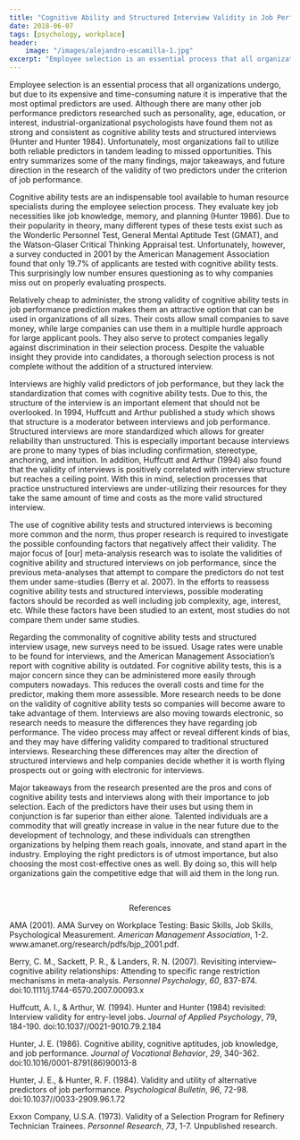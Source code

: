```yaml
---
title: "Cognitive Ability and Structured Interview Validity in Job Performance"
date: 2018-06-07
tags: [psychology, workplace]
header:
    image: "/images/alejandro-escamilla-1.jpg"
excerpt: "Employee selection is an essential process that all organizations undergo, but due to its expensive and time-consuming nature it is…<em>Continue Reading</em>"
---
```


<p>Employee selection is an essential process that all organizations undergo, but due to its expensive and time-consuming nature it is imperative that the most optimal predictors are used. Although there are many other job performance predictors researched such as personality, age, education, or interest, industrial-organizational psychologists have found them not as strong and consistent as cognitive ability tests and structured interviews (Hunter and Hunter 1984). Unfortunately, most organizations fail to utilize both reliable predictors in tandem leading to missed opportunities. This entry summarizes some of the many findings, major takeaways, and future direction in the research of the validity of two predictors under the criterion of job performance.</p>
<p>Cognitive ability tests are an indispensable tool available to human resource specialists during the employee selection process. They evaluate key job necessities like job knowledge, memory, and planning (Hunter 1986). Due to their popularity in theory, many different types of these tests exist such as the Wonderlic Personnel Test, General Mental Aptitude Test (GMAT), and the Watson-Glaser Critical Thinking Appraisal test. Unfortunately, however, a survey conducted in 2001 by the American Management Association found that only 19.7% of applicants are tested with cognitive ability tests. This surprisingly low number ensures questioning as to why companies miss out on properly evaluating prospects.</p>
<p>Relatively cheap to administer, the strong validity of cognitive ability tests in job performance prediction makes them an attractive option that can be used in organizations of all sizes. Their costs allow small companies to save money, while large companies can use them in a multiple hurdle approach for large applicant pools. They also serve to protect companies legally against discrimination in their selection process. Despite the valuable insight they provide into candidates, a thorough selection process is not complete without the addition of a structured interview.</p>
<p>Interviews are highly valid predictors of job performance, but they lack the standardization that comes with cognitive ability tests. Due to this, the structure of the interview is an important element that should not be overlooked. In 1994, Huffcutt and Arthur published a study which shows that structure is a moderator between interviews and job performance. Structured interviews are more standardized which allows for greater reliability than unstructured. This is especially important because interviews are prone to many types of bias including confirmation, stereotype, anchoring, and intuition. In addition, Huffcutt and Arthur (1994) also found that the validity of interviews is positively correlated with interview structure but reaches a ceiling point. With this in mind, selection processes that practice unstructured interviews are under-utilizing their resources for they take the same amount of time and costs as the more valid structured interview.</p>
<p>The use of cognitive ability tests and structured interviews is becoming more common and the norm, thus proper research is required to investigate the possible confounding factors that negatively affect their validity. The major focus of [our] meta-analysis research was to isolate the validities of cognitive ability and structured interviews on job performance, since the previous meta-analyses that attempt to compare the predictors do not test them under same-studies (Berry et al. 2007). In the efforts to reassess cognitive ability tests and structured interviews, possible moderating factors should be recorded as well including job complexity, age, interest, etc. While these factors have been studied to an extent, most studies do not compare them under same studies.</p>
<p>Regarding the commonality of cognitive ability tests and structured interview usage, new surveys need to be issued. Usage rates were unable to be found for interviews, and the American Management Association&rsquo;s report with cognitive ability is outdated. For cognitive ability tests, this is a major concern since they can be administered more easily through computers nowadays. This reduces the overall costs and time for the predictor, making them more assessible. More research needs to be done on the validity of cognitive ability tests so companies will become aware to take advantage of them. Interviews are also moving towards electronic, so research needs to measure the differences they have regarding job performance. The video process may affect or reveal different kinds of bias, and they may have differing validity compared to traditional structured interviews. Researching these differences may alter the direction of structured interviews and help companies decide whether it is worth flying prospects out or going with electronic for interviews.</p>
<p>Major takeaways from the research presented are the pros and cons of cognitive ability tests and interviews along with their importance to job selection. Each of the predictors have their uses but using them in conjunction is far superior than either alone. Talented individuals are a commodity that will greatly increase in value in the near future due to the development of technology, and these individuals can strengthen organizations by helping them reach goals, innovate, and stand apart in the industry. Employing the right predictors is of utmost importance, but also choosing the most cost-effective ones as well. By doing so, this will help organizations gain the competitive edge that will aid them in the long run.</p>
<p>&nbsp;</p>
<p align="center">References</p>
<p>AMA (2001). AMA Survey on Workplace Testing: Basic Skills, Job Skills, Psychological Measurement.&nbsp;<em>American Management Association</em>, 1-2. www.amanet.org/research/pdfs/bjp_2001.pdf.</p>
<p>Berry, C. M., Sackett, P. R., &amp; Landers, R. N. (2007). Revisiting interview&ndash;cognitive ability relationships: Attending to specific range restriction mechanisms in meta-analysis.&nbsp;<em>Personnel Psychology</em>,&nbsp;<em>60</em>, 837-874. doi:10.1111/j.1744-6570.2007.00093.x</p>
<p>Huffcutt, A. I., &amp; Arthur, W. (1994). Hunter and Hunter (1984) revisited: Interview validity for entry-level jobs.&nbsp;<em>Journal of Applied Psychology</em>, 79, 184-190. doi:10.1037//0021-9010.79.2.184</p>
<p>Hunter, J. E. (1986). Cognitive ability, cognitive aptitudes, job knowledge, and job performance.&nbsp;<em>Journal of Vocational Behavior</em>,&nbsp;<em>29</em>, 340-362. doi:10.1016/0001-8791(86)90013-8</p>
<p>Hunter, J. E., &amp; Hunter, R. F. (1984). Validity and utility of alternative predictors of job performance.&nbsp;<em>Psychological Bulletin</em>,&nbsp;<em>96</em>, 72-98. doi:10.1037//0033-2909.96.1.72</p>
<p>Exxon Company, U.S.A. (1973). Validity of a Selection Program for Refinery Technician Trainees.&nbsp;<em>Personnel Research</em>,&nbsp;<em>73</em>, 1-7. Unpublished research.</p>